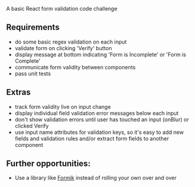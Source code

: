 A basic React form validation code challenge

## Requirements
* do some basic regex validation on each input
* validate form on clicking 'Verify' button 
* display message at bottom indicating 'Form is Incomplete' or 'Form is Complete'
* communicate form validity between components
* pass unit tests

## Extras
* track form validity live on input change
* display individual field validation error messages below each input
* don't show validation errors until user has touched an input (onBlur) or clicked Verify
* use input name attributes for validation keys, so it's easy to add new fields and validation rules and/or extract form fields to another component

## Further opportunities:
* Use a library like [Formik](https://github.com/jaredpalmer/formik) instead of rolling your own over and over
